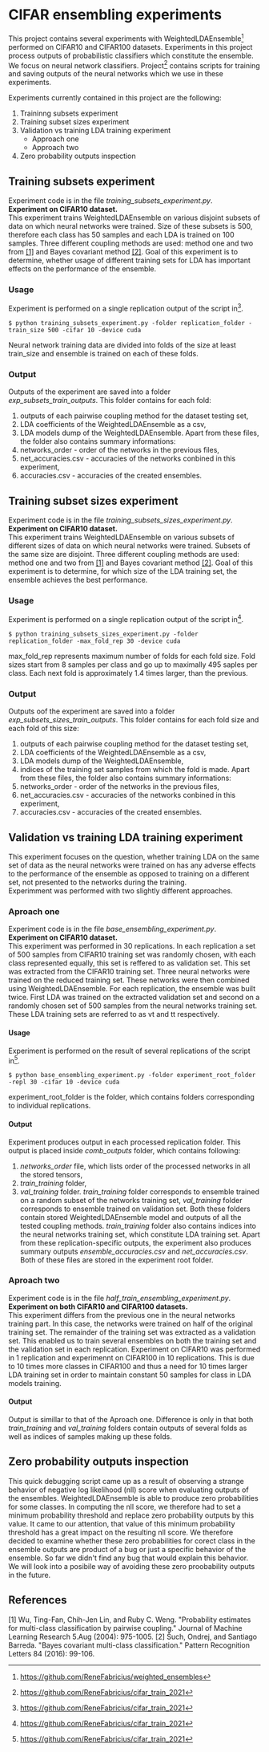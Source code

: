 # CIFAR ensembling experiments

This project contains several experiments with WeightedLDAEnsemble[^1] performed on CIFAR10 and CIFAR100 datasets.
Experiments in this project process outputs of probabilistic classifiers which constitute the ensemble. We focus on neural network classifiers.
Project[^2] contains scripts for training and saving outputs of the neural networks which we use in these experiments.

Experiments currently contained in this project are the following:
1. Traininng subsets experiment
2. Training subset sizes experiment
3. Validation vs training LDA training experiment
   - Approach one
   - Approach two
4. Zero probability outputs inspection

## Training subsets experiment
Experiment code is in the file *training_subsets_experiment.py*.  
**Experiment on CIFAR10 dataset.**  
This experiment trains WeightedLDAEnsemble on various disjoint subsets of data on which neural networks were trained. 
Size of these subsets is 500, therefore each class has 50 samples and each LDA is trained on 100 samples. 
Three different coupling methods are used: method one and two from [[1]](#1) and Bayes covariant method [[2]](#2).
Goal of this experiment is to determine, whether usage of different training sets for LDA has important effects on the performance of the ensemble.

### Usage
Experiment is performed on a single replication output of the script in[^2].

```
$ python training_subsets_experiment.py -folder replication_folder -train_size 500 -cifar 10 -device cuda
```

Neural network training data are divided into folds of the size at least train_size and ensemble is trained on each of these folds.

### Output
Outputs of the experiment are saved into a folder *exp_subsets_train_outputs*.
This folder contains for each fold:
1. outputs of each pairwise coupling method for the dataset testing set,
2. LDA coefficients of the WeightedLDAEnsemble as a csv,
3. LDA models dump of the WeightedLDAEnsemble.
Apart from these files, the folder also contains summary informations:
1. networks_order - order of the networks in the previous files,
2. net_accuracies.csv - accuracies of the networks conbined in this experiment,
3. accuracies.csv - accuracies of the created ensembles.

## Training subset sizes experiment
Experiment code is in the file *training_subsets_sizes_experiment.py*.  
**Experiment on CIFAR10 dataset.**  
This experiment trains WeightedLDAEnsemble on various subsets of different sizes of data on which neural networks were trained. 
Subsets of the same size are disjoint. Three different coupling methods are used: method one and two from [[1]](#1) and Bayes covariant method [[2]](#2).
Goal of this experiment is to determine, for which size of the LDA training set, the ensemble achieves the best performance.

### Usage
Experiment is performed on a single replication output of the script in[^2].

```
$ python training_subsets_sizes_experiment.py -folder replication_folder -max_fold_rep 30 -device cuda
```
max_fold_rep represents maximum number of folds for each fold size.
Fold sizes start from 8 samples per class and go up to maximally 495 saples per class.
Each next fold is approximately 1.4 times larger, than the previous.

### Output
Outputs oof the experiment are saved into a folder *exp_subsets_sizes_train_outputs*.
This folder contains for each fold size and each fold of this size:
1. outputs of each pairwise coupling method for the dataset testing set,
2. LDA coefficients of the WeightedLDAEnsemble as a csv,
3. LDA models dump of the WeightedLDAEnsemble,
4. indices of the training set samples from which the fold is made.
Apart from these files, the folder also contains summary informations:
1. networks_order - order of the networks in the previous files,
2. net_accuracies.csv - accuracies of the networks conbined in this experiment,
3. accuracies.csv - accuracies of the created ensembles.

## Validation vs training LDA training experiment
This experiment focuses on the question, whether training LDA on the same set of data as the neural networks were trained on 
has any adverse effects to the performance of the ensemble as opposed to training on a different set, not presented to the networks during the training.  
Experimment was performed with two slightly different approaches.

### Aproach one
Experiment code is in the file *base_ensembling_experiment.py*.  
**Experiment on CIFAR10 dataset.**  
This experiment was performed in 30 replications. In each replication a set of 500 samples from CIFAR10 training set was randomly chosen, 
with each class represented equally, this set is reffered to as validation set. This set was extracted from the CIFAR10 training set. 
Three neural networks were trained on the reduced training set. These networks were then combined using WeightedLDAEnsemble.
For each replication, the ensemble was built twice. First LDA was trained on the extracted validation set and second on a randomly chosen set of 500 samples 
from the neural networks training set. These LDA training sets are referred to as vt and tt respectively.

#### Usage
Experiment is performed on the result of several replications of the script in[^2].
```
$ python base_ensembling_experiment.py -folder experiment_root_folder -repl 30 -cifar 10 -device cuda
```

experiment_root_folder is the folder, which contains folders corresponding to individual replications.

#### Output
Experiment produces output in each processed replication folder. This output is placed inside *comb_outputs* folder, which contains following:
1. *networks_order* file, which lists order of the processed networks in all the stored tensors,
2. *train_training* folder,
3. *val_training* folder.
*train_training* folder corresponds to ensemble trained on a random subset of the networks training set,
*val_training* folder corresponds to ensemble trained on validation set. 
Both these folders contain stored WeightedLDAEnsemble model and outputs of all the tested coupling methods.
*train_training* folder also contains indices into the neural networks training set, which constitute LDA training set.
Apart from these replication-specific outputs, the experiment also produces summary outputs *ensemble_accuracies.csv* and *net_accuracies.csv*.
Both of these files are stored in the experiment root folder.

### Aproach two
Experiment code is in the file *half_train_ensembling_experiment.py*.  
**Experiment on both CIFAR10 and CIFAR100 datasets.**  
This experiment differs from the previous one in the neural networks training part. 
In this case, the networks were trained on half of the original training set. The remainder of the training set was extracted as a validation set.
This enabled us to train several ensembles on both the training set and the validation set in each replication.
Experiment on CIFAR10 was performed in 1 replication and experimennt on CIFAR100 in 10 replications.
This is due to 10 times more classes in CIFAR100 and thus a need for 10 times larger LDA training set in order to maintain constant 50 samples for class in LDA models training.

#### Output
Output is simillar to that of the Aproach one. Difference is only in that both *train_training* and *val_training* folders contain outputs of several folds as well as indices
of samples making up these folds.

## Zero probability outputs inspection
This quick debugging script came up as a result of observing a strange behavior of negative log likelihood (nll) score when evaluating outputs of the ensembles.
WeightedLDAEnsemble is able to produce zero probabilities for some classes. In computing the nll score, we therefore had to set a minimum probability threshold and replace
zero probability outputs by this value. It came to our attention, that value of this minimum probability threshold has a great impact on the resulting nll score.
We therefore decided to examine whether these zero probabilities for corect class in the ensemble outputs are product of a bug or just a specific behavior of the ensemble.
So far we didn't find any bug that would explain this behavior. We will look into a posibile way of avoiding these zero proobability outputs in the future.


[^1]: https://github.com/ReneFabricius/weighted_ensembles
[^2]: https://github.com/ReneFabricius/cifar_train_2021

## References
<a id="1">[1]</a> 
Wu, Ting-Fan, Chih-Jen Lin, and Ruby C. Weng. 
"Probability estimates for multi-class classification by pairwise coupling."
Journal of Machine Learning Research 5.Aug (2004): 975-1005.
<a id="2">[2]</a>
Šuch, Ondrej, and Santiago Barreda. 
"Bayes covariant multi-class classification." 
Pattern Recognition Letters 84 (2016): 99-106.
